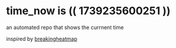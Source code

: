 # time_now is (( 1739235600251 ))

an automated repo that shows the currnent time

inspired by [breakingheatmap](https://github.com/breakingheatmap/breakingheatmap)